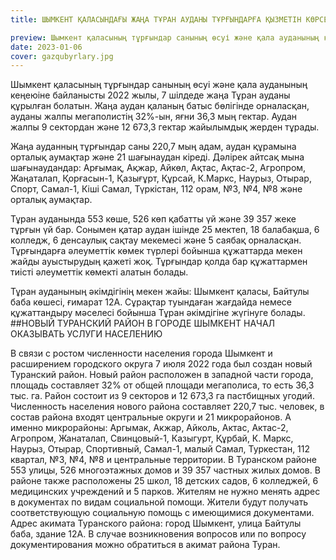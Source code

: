 ```yaml
---
title: ШЫМКЕНТ ҚАЛАСЫНДАҒЫ ЖАҢА ТҰРАН АУДАНЫ ТҰРҒЫНДАРҒА ҚЫЗМЕТІН КӨРСЕТУДЕ

preview: Шымкент қаласының тұрғындар санының өсуі және қала ауданының кеңеюіне байланысты 2022 жылы, 7 шілдеде жаңа Тұран ауданы құрылған болатын.
date: 2023-01-06
cover: gazqubyrlary.jpg 
---
```

Шымкент қаласының тұрғындар санының өсуі және қала ауданының кеңеюіне байланысты 2022 жылы, 7 шілдеде жаңа Тұран ауданы құрылған болатын. Жаңа аудан қаланың батыс бөлігінде орналасқан, ауданы жалпы мегаполистің 32%-ын, яғни 36,3 мың гектар. Аудан жалпы 9 сектордан және 12 673,3 гектар жайылымдық жерден тұрады.

Жаңа ауданның тұрғындар саны 220,7 мың адам, аудан құрамына орталық аумақтар және 21 шағынаудан кіреді. Дәлірек айтсақ мына шағынаудандар: Арғымақ, Ақжар, Айкөл, Ақтас, Ақтас-2, Агропром, Жаңаталап, Қорғасын-1, Қазығұрт, Құрсай, К.Маркс, Наурыз, Отырар, Спорт, Самал-1, Кіші Самал, Түркістан, 112 орам, №3, №4, №8 және орталық аумақтар. 

Тұран ауданында 553 көше, 526 көп қабатты үй және 39 357 жеке тұрғын үй бар. Сонымен қатар аудан ішінде 25 мектеп, 18 балабақша, 6 колледж, 6 денсаулық сақтау мекемесі және 5 саябақ орналасқан. Тұрғындарға әлеуметтік көмек түрлері бойынша құжаттарда мекен жайды ауыстырудың қажеті жоқ. Тұрғындар қолда бар құжаттармен тиісті әлеуметтік көмекті алатын болады.

Тұран ауданының әкімдігінің мекен жайы: Шымкент қаласы, Байтулы баба көшесі, ғимарат 12А.
Сұрақтар туындаған жағдайда немесе құжаттандыру мәселесі бойынша Тұран әкімдігіне жүгінуге болады.
##НОВЫЙ ТУРАНСКИЙ РАЙОН В ГОРОДЕ ШЫМКЕНТ НАЧАЛ ОКАЗЫВАТЬ УСЛУГИ НАСЕЛЕНИЮ

В связи с ростом численности населения города Шымкент и расширением городского округа 7 июля 2022 года был создан новый Туранский район. Новый район расположен в западной части города, площадь составляет 32% от общей площади мегаполиса, то есть 36,3 тыс. га. Район состоит из 9 секторов и 12 673,3 га пастбищных угодий.
Численность населения нового района составляет 220,7 тыс. человек, в состав района входят центральные округи и 21 микрорайонов. А именно микрорайоны: Аргымак, Акжар, Айколь, Актас, Актас-2, Агропром, Жанаталап, Свинцовый-1, Казыгурт, Құрбай, К. Маркс, Наурыз, Отырар, Спортивный, Самал-1, малый Самал, Туркестан, 112 квартал, №3, №4, №8 и центральные территории.
В Туранском районе 553 улицы, 526 многоэтажных домов и 39 357 частных жилых домов. В районе также расположены 25 школ, 18 детских садов, 6 колледжей, 6 медицинских учреждений и 5 парков. Жителям не нужно менять адрес в документах по видам социальной помощи. Жители будут получать соответствующую социальную помощь с имеющимися документами.
Адрес акимата Туранского района: город Шымкент, улица Байтулы баба, здание 12А.
В случае возникновения вопросов или по вопросу документирования можно обратиться в акимат  района Туран.